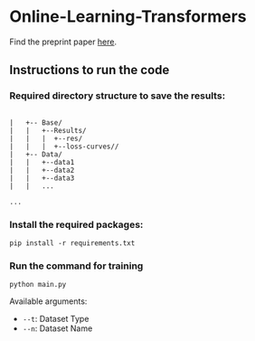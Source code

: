 # Online-Learning-Transformers

Find the preprint paper [here](https://arxiv.org/pdf/2409.10242).

## Instructions to run the code

### Required directory structure to save the results:

```

|   +-- Base/
|   |   +--Results/
|   |   |  +--res/
|   |   |  +--loss-curves//
|   +-- Data/
|   |   +--data1
|   |   +--data2
|   |   +--data3
|   |   ...

...
```
### Install the required packages:

```
pip install -r requirements.txt

```

### Run the command for  training

```
python main.py
```

Available arguments:
- `--t`: Dataset Type
- `--n`: Dataset Name
